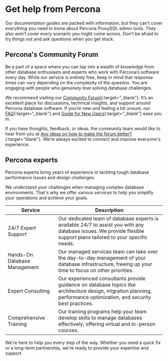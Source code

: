 # Get help from Percona

Our documentation guides are packed with information, but they can’t cover everything you need to know about Percona ProxySQL admin tools. They also won’t cover every scenario you might come across. Don’t be afraid to try things out and ask questions when you get stuck.

## Percona's Community Forum

Be a part of a space where you can tap into a wealth of knowledge from other database enthusiasts and experts who work with Percona’s software every day. While our service is entirely free, keep in mind that response times can vary depending on the complexity of the question. You are engaging with people who genuinely love solving database challenges.

We recommend visiting our [Community Forum](https://forums.percona.com/t/welcome-to-perconas-community-forum/7){:target="_blank"}. It’s an excellent place for discussions, technical insights, and support around Percona database software. If you’re new and feeling a bit unsure, our [FAQ](https://forums.percona.com/faq){:target="_blank"} and [Guide for New Users](https://forums.percona.com/t/faq-guide-for-new-users/8562){:target="_blank"} ease you in.

If you have thoughts, feedback, or ideas, the community team would like to hear from you at [Any ideas on how to make the forum better?](https://forums.percona.com/t/any-ideas-on-how-to-make-the-forum-better/11522){:target="blank"}. We’re always excited to connect and improve everyone's experience.

## Percona experts

Percona experts bring years of experience in tackling tough database performance issues and design challenges.

<div data-tf-live="01JKGYE7Q23V3VS0VX58QPFFVH"></div><script src="//embed.typeform.com/next/embed.js"></script>
We understand your challenges when managing complex database environments. That's why we offer various services to help you simplify your operations and achieve your goals.

| Service                    | Description                                                                                                                                                           |
|----------------------------|-----------------------------------------------------------------------------------------------------------------------------------------------------------------------|
| 24/7 Expert Support        | Our dedicated team of database experts is available 24/7 to assist you with any database issues. We provide flexible support plans tailored to your specific needs.   |
| Hands-On Database Management | Our managed services team can take over the day-to-day management of your database infrastructure, freeing up your time to focus on other priorities.               |
| Expert Consulting          | Our experienced consultants provide guidance on database topics like architecture design, migration planning, performance optimization, and security best practices.  |
| Comprehensive Training     | Our training programs help your team develop skills to manage databases effectively, offering virtual and in-person courses.                                          |

We're here to help you every step of the way. Whether you need a quick fix or a long-term partnership, we're ready to provide your expertise and support.
